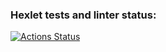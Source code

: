 ### Hexlet tests and linter status:
[![Actions Status](https://github.com/Shmelevick/python-project-83/actions/workflows/hexlet-check.yml/badge.svg)](https://github.com/Shmelevick/python-project-83/actions)
